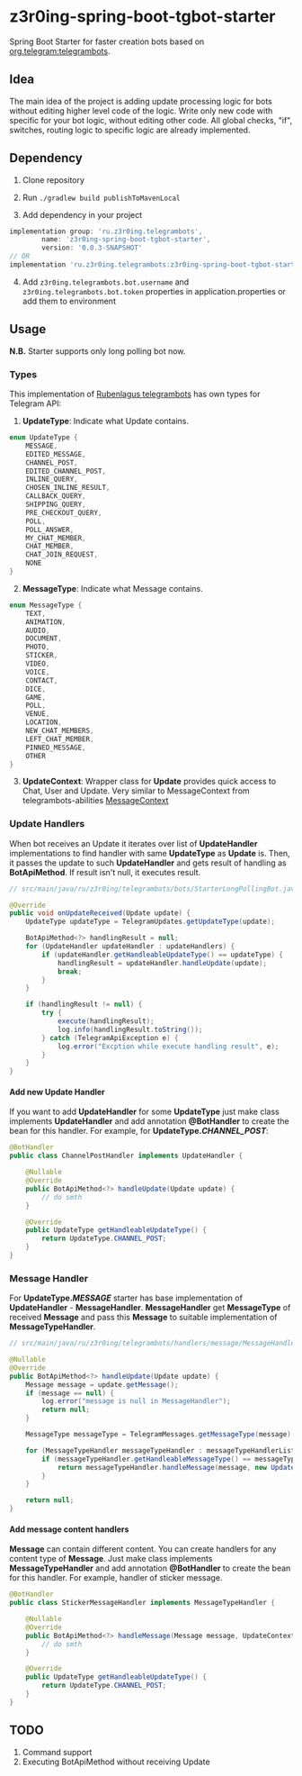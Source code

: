 # z3r0ing-spring-boot-tgbot-starter

Spring Boot Starter for faster creation bots based on [org.telegram:telegrambots](https://github.com/rubenlagus/TelegramBots).

## Idea

The main idea of the project is adding update processing logic for bots without editing higher level code of the logic.
Write only new code with specific for your bot logic, without editing other code.
All global checks, "if", switches, routing logic to specific logic are already implemented.

## Dependency

1. Clone repository

2. Run `./gradlew build publishToMavenLocal`

3. Add dependency in your project

```groovy
implementation group: 'ru.z3r0ing.telegrambots',
        name: 'z3r0ing-spring-boot-tgbot-starter',
        version: '0.0.3-SNAPSHOT'
// OR
implementation 'ru.z3r0ing.telegrambots:z3r0ing-spring-boot-tgbot-starter:0.0.3-SNAPSHOT'
```

4. Add `z3r0ing.telegrambots.bot.username` and `z3r0ing.telegrambots.bot.token` properties in application.properties
   or add them to environment

## Usage

**N.B.** Starter supports only long polling bot now.



### Types

This implementation of [Rubenlagus telegrambots](https://github.com/rubenlagus/TelegramBots)
has own types for Telegram API:

1. **UpdateType**: Indicate what Update contains.

```java
enum UpdateType {
    MESSAGE,
    EDITED_MESSAGE,
    CHANNEL_POST,
    EDITED_CHANNEL_POST,
    INLINE_QUERY,
    CHOSEN_INLINE_RESULT,
    CALLBACK_QUERY,
    SHIPPING_QUERY,
    PRE_CHECKOUT_QUERY,
    POLL,
    POLL_ANSWER,
    MY_CHAT_MEMBER,
    CHAT_MEMBER,
    CHAT_JOIN_REQUEST,
    NONE
}
```

2. **MessageType**: Indicate what Message contains.

```java
enum MessageType {
    TEXT,
    ANIMATION,
    AUDIO,
    DOCUMENT,
    PHOTO,
    STICKER,
    VIDEO,
    VOICE,
    CONTACT,
    DICE,
    GAME,
    POLL,
    VENUE,
    LOCATION,
    NEW_CHAT_MEMBERS,
    LEFT_CHAT_MEMBER,
    PINNED_MESSAGE,
    OTHER
}
```

3. **UpdateContext**: Wrapper class for **Update** provides quick access to Chat, User and Update. Very similar to
   MessageContext from telegrambots-abilities [MessageContext](https://github.com/rubenlagus/TelegramBots/blob/master/telegrambots-abilities/src/main/java/org/telegram/abilitybots/api/objects/MessageContext.java)

### Update Handlers

When bot receives an Update it iterates over list of **UpdateHandler** implementations to find handler
with same **UpdateType** as **Update** is. Then, it passes the update to such **UpdateHandler** and gets result of
handling as **BotApiMethod**. If result isn't null, it executes result.

```java
// src/main/java/ru/z3r0ing/telegrambots/bots/StarterLongPollingBot.java

@Override
public void onUpdateReceived(Update update) {
    UpdateType updateType = TelegramUpdates.getUpdateType(update);

    BotApiMethod<?> handlingResult = null;
    for (UpdateHandler updateHandler : updateHandlers) {
        if (updateHandler.getHandleableUpdateType() == updateType) {
            handlingResult = updateHandler.handleUpdate(update);
            break;
        }
    }

    if (handlingResult != null) {
        try {
            execute(handlingResult);
            log.info(handlingResult.toString());
        } catch (TelegramApiException e) {
            log.error("Excption while execute handling result", e);
        }
    }
}
```

#### Add new Update Handler

If you want to add **UpdateHandler** for some **UpdateType** just make class implements **UpdateHandler** and
add annotation **@BotHandler** to create the bean for this handler.
For example, for **UpdateType._CHANNEL_POST_**:

```java
@BotHandler
public class ChannelPostHandler implements UpdateHandler {

    @Nullable
    @Override
    public BotApiMethod<?> handleUpdate(Update update) {
        // do smth
    }

    @Override
    public UpdateType getHandleableUpdateType() {
        return UpdateType.CHANNEL_POST;
    }
}
```

### Message Handler

For **UpdateType._MESSAGE_** starter has base implementation of **UpdateHandler** - **MessageHandler**.
**MessageHandler** get **MessageType** of received **Message** and pass this **Message** to suitable implementation
of **MessageTypeHandler**.

```java
// src/main/java/ru/z3r0ing/telegrambots/handlers/message/MessageHandler.java

@Nullable
@Override
public BotApiMethod<?> handleUpdate(Update update) {
    Message message = update.getMessage();
    if (message == null) {
        log.error("message is null in MessageHandler");
        return null;
    }

    MessageType messageType = TelegramMessages.getMessageType(message);

    for (MessageTypeHandler messageTypeHandler : messageTypeHandlerList) {
        if (messageTypeHandler.getHandleableMessageType() == messageType) {
            return messageTypeHandler.handleMessage(message, new UpdateContext(message.getFrom(), message.getChat(), update));
        }
    }

    return null;
}
```

#### Add message content handlers

**Message** can contain different content. You can create handlers for any content type of **Message**. Just make class
implements **MessageTypeHandler** and
add annotation **@BotHandler** to create the bean for this handler. For example, handler of sticker message.

```java
@BotHandler
public class StickerMessageHandler implements MessageTypeHandler {

    @Nullable
    @Override
    public BotApiMethod<?> handleMessage(Message message, UpdateContext updateContext) {
        // do smth
    }

    @Override
    public UpdateType getHandleableUpdateType() {
        return UpdateType.CHANNEL_POST;
    }
}
```

## TODO

1. Command support
2. Executing BotApiMethod without receiving Update